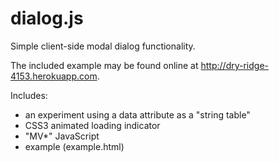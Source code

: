 dialog.js
=========

Simple client-side modal dialog functionality.

The included example may be found online at http://dry-ridge-4153.herokuapp.com.

Includes:

 - an experiment using a data attribute as a "string table"
 - CSS3 animated loading indicator
 - "MV*" JavaScript
 - example (example.html)



